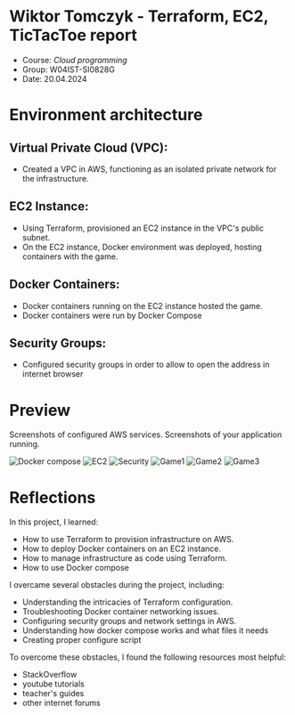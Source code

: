 # Wiktor Tomczyk - Terraform, EC2, TicTacToe report

- Course: *Cloud programming*
- Group: W04IST-SI0828G
- Date: 20.04.2024

# Environment architecture

## Virtual Private Cloud (VPC):
  * Created a VPC in AWS, functioning as an isolated private network for the infrastructure.
## EC2 Instance:
  * Using Terraform, provisioned an EC2 instance in the VPC's public subnet.
  * On the EC2 instance, Docker environment was deployed, hosting containers with the game.
## Docker Containers:
  * Docker containers running on the EC2 instance hosted the game.
  * Docker containers were run by Docker Compose
## Security Groups:
  * Configured security groups in order to allow to open the address in internet browser

# Preview

Screenshots of configured AWS services. Screenshots of your application running.

![Docker compose](screeny1/compose.png)
![EC2](screeny1/ec2.png)
![Security](screeny1/ec2-security.png)
![Game1](screeny1/gra1.png)
![Game2](screeny1/gra2.png)
![Game3](screeny1/gra3.png)


# Reflections

In this project, I learned:

- How to use Terraform to provision infrastructure on AWS.
- How to deploy Docker containers on an EC2 instance.
- How to manage infrastructure as code using Terraform.
- How to use Docker compose
  
I overcame several obstacles during the project, including:

- Understanding the intricacies of Terraform configuration.
- Troubleshooting Docker container networking issues.
- Configuring security groups and network settings in AWS.
- Understanding how docker compose works and what files it needs
- Creating proper configure script
  
To overcome these obstacles, I found the following resources most helpful:

- StackOverflow
- youtube tutorials
- teacher's guides
- other internet forums
  

